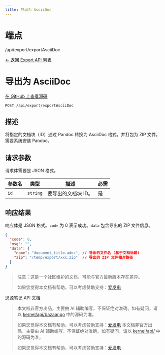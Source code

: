 ```yaml
---
title: 导出为 AsciiDoc
---
```

# 端点

/api/export/exportAsciiDoc

[← 返回 Export API 列表](../pages/export.html)

# 导出为 AsciiDoc

[在 GitHub 上查看源码](https://github.com/siyuan-note/siyuan/blob/master/kernel/api/export.go#L173)

`POST /api/export/exportAsciiDoc`

## 描述

将指定的文档块（ID）通过 Pandoc 转换为 AsciiDoc 格式，并打包为 ZIP 文件。需要系统安装 Pandoc。

## 请求参数

请求体需要是 JSON 格式。

| 参数名 | 类型 | 描述 | 必需 |
| --- | --- | --- | --- |
| `id` | `string` | 要导出的文档块 ID。 | 是 |

## 响应结果

响应体是 JSON 格式。`code` 为 0 表示成功。`data` 包含导出的 ZIP 文件信息。

```json
{
  "code": 0,
  "msg": "",
  "data": {
    "name": "document_title.adoc", // 导出的文件名 (基于文档标题)
    "zip": "/temp/export/xxx.zip"  // 导出的 ZIP 文件相对路径
  }
}
```

> 注意：这是一个社区维护的文档，可能与官方最新版本存在差异。
> 
> 如果您觉得本文档有帮助，可以考虑赞助支持：[爱发电](https://afdian.com/a/leolee9086?tab=feed)

思源笔记 API 文档
> 本文档非官方出品，主要由 AI 辅助编写，不保证绝对准确。如有疑问，请以 [kernel/api/bazaar.go](https://github.com/siyuan-note/siyuan/blob/master/kernel/api/bazaar.go) 中的源码为准。
> 
> 如果您觉得本文档有帮助，可以考虑赞助支持：[爱发电](https://afdian.com/a/leolee9086?tab=feed)
> 本文档非官方出品，主要由 AI 辅助编写，不保证绝对准确。如有疑问，请以 [kernel/api/](https://github.com/siyuan-note/siyuan/blob/master/kernel/api/) 中的源码为准。
> 
> 如果您觉得本文档有帮助，可以考虑赞助支持：[爱发电](https://afdian.com/a/leolee9086?tab=feed)
